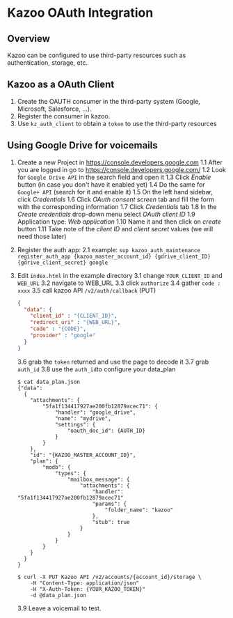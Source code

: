 # Kazoo OAuth Integration

## Overview

Kazoo can be configured to use third-party resources such as authentication, storage, etc.

## Kazoo as a OAuth Client

1. Create the OAUTH consumer in the third-party system (Google, Microsoft, Salesforce, ...).
2. Register the consumer in kazoo.
3. Use `kz_auth_client` to obtain a `token` to use the third-party resources

## Using Google Drive for voicemails

1. Create a new Project in https://console.developers.google.com
   1.1 After you are logged in go to https://console.developers.google.com/
   1.2 Look for `Google Drive API` in the search field and open it
   1.3 Click *Enable* button (in case you don't have it enabled yet)
   1.4 Do the same for `Google+ API` (search for it and enable it)
   1.5 On the left hand sidebar, click *Credentials*
   1.6 Click *OAuth consent screen* tab and fill the form with the corresponding information
   1.7 Click *Credentials* tab
   1.8 In the *Create credentials* drop-down menu select *OAuth client ID*
   1.9 Application type: *Web application*
   1.10 Name it and then click on *create* button
   1.11 Take note of the *client ID* and *client secret* values (we will need those later)

2. Register the auth app:
   2.1 example: `sup kazoo_auth_maintenance register_auth_app {kazoo_master_account_id} {gdrive_client_ID} {gdrive_client_secret} google`

3. Edit `index.html` in the example directory
   3.1 change `YOUR_CLIENT_ID` and `WEB_URL`
   3.2 navigate to WEB_URL
   3.3 click `authorize`
   3.4 gather `code : xxxx`
   3.5 call kazoo API `/v2/auth/callback` (PUT)
   ```json
   {
     "data": {
       "client_id" : "{CLIENT_ID}",
       "redirect_uri" : "{WEB_URL}",
       "code" : "{CODE}",
       "provider" : "google"
     }
   }
   ```

   3.6 grab the `token` returned and use the page to decode it
   3.7 grab `auth_id`
   3.8 use the `auth_id`to configure your data_plan
   ```
   $ cat data_plan.json
   {"data":
     {
       "attachments": {
           "5fa1f134417927ae200fb12879acec71": {
               "handler": "google_drive",
               "name": "mydrive",
               "settings": {
                   "oauth_doc_id": {AUTH_ID}
               }
           }
       },
       "id": "{KAZOO_MASTER_ACCOUNT_ID}",
       "plan": {
           "modb": {
               "types": {
                   "mailbox_message": {
                       "attachments": {
                           "handler": "5fa1f134417927ae200fb12879acec71"
                           "params": {
                               "folder_name": "kazoo"
                           },
                           "stub": true
                       }
                   }
               }
           }
       }
     }
   }

   $ curl -X PUT Kazoo API /v2/accounts/{account_id}/storage \
       -H "Content-Type: application/json"
       -H "X-Auth-Token: {YOUR_KAZOO_TOKEN}"
       -d @data_plan.json
   ```

   3.9 Leave a voicemail to test.
